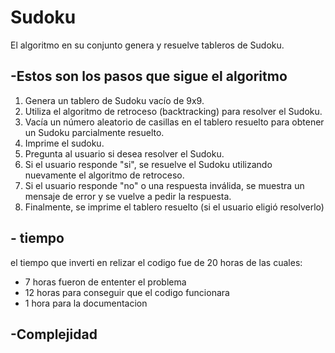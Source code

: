 # **Sudoku**
El algoritmo en su conjunto genera y resuelve tableros de Sudoku.

## **-Estos son los pasos que sigue el algoritmo**

1. Genera un tablero de Sudoku vacío de 9x9.
2. Utiliza el algoritmo de retroceso (backtracking) para resolver el Sudoku.
3. Vacía un número aleatorio de casillas en el tablero resuelto para obtener un Sudoku parcialmente resuelto.
4. Imprime el sudoku.
5. Pregunta al usuario si desea resolver el Sudoku.
6. Si el usuario responde "si", se resuelve el Sudoku utilizando nuevamente el algoritmo de retroceso.
7. Si el usuario responde "no" o una respuesta inválida, se muestra un mensaje de error y se vuelve a pedir la respuesta.
8. Finalmente, se imprime el tablero resuelto (si el usuario eligió resolverlo) 

## **- tiempo**
el tiempo que inverti en relizar el codigo fue de 20 horas de las cuales:

+ 7 horas fueron de ententer el problema
+ 12 horas para conseguir que el codigo funcionara 
+ 1 hora para la documentacion

## **-Complejidad**

